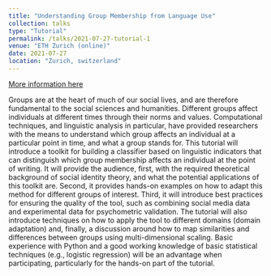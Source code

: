 ```yaml
---
title: "Understanding Group Membership from Language Use"
collection: talks
type: "Tutorial"
permalink: /talks/2021-07-27-tutorial-1
venue: "ETH Zurich (online)"
date: 2021-07-27
location: "Zurich, switzerland"
---
```


[More information here](https://github.com/Identity-lab/Understanding_Group_Membership_from_Language-Use_IC2S2_Tutorial)

Groups are at the heart of much of our social lives, and are therefore fundamental to the social sciences and humanities. Different groups affect individuals at different times through their norms and values. Computational techniques, and linguistic analysis in particular, have provided researchers with the means to understand which group affects an individual at a particular point in time, and what a group stands for. This tutorial will introduce a toolkit for building a classifier based on linguistic indicators that can distinguish which group membership affects an individual at the point of writing. It will provide the audience, first, with the required theoretical background of social identity theory, and what the potential applications of this toolkit are. Second, it provides hands-on examples on how to adapt this method for different groups of interest. Third, it will introduce best practices for ensuring the quality of the tool, such as combining social media data and experimental data for psychometric validation. The tutorial will also introduce techniques on how to apply the tool to different domains (domain adaptation) and, finally, a discussion around how to map similarities and differences between groups using multi-dimensional scaling. Basic experience with Python and a good working knowledge of basic statistical techniques (e.g., logistic regression) will be an advantage when participating, particularly for the hands-on part of the tutorial.
